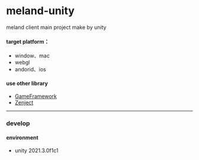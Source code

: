 # meland-unity
meland client main project make by unity  
#### target platform：
- window、mac
- webgl
- andorid、ios

#### use other library
- [GameFramework](https://github.com/EllanJiang/GameFramework)
- [Zenject](https://github.com/modesttree/Zenject)
--- 
### develop
#### environment
- unity 2021.3.0f1c1
